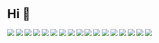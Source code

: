 # Hi 👋

<img src="https://img.shields.io/badge/Haskell-5D4F85?style=flat&logo=Haskell&logoColor=white"/>
<img src="https://img.shields.io/badge/PureScript-14161A?style=flat&logo=PureScript&logoColor=white"/>
<img src="https://img.shields.io/badge/Elm-1293D8?style=flat&logo=Elm&logoColor=white"/>
<img src="https://img.shields.io/badge/Ocaml-EC6813?style=flat&logo=Ocaml&logoColor=white"/>
<img src="https://img.shields.io/badge/Rust-7A2F00?style=flat&logo=Rust&logoColor=white"/>
<img src="https://img.shields.io/badge/Python-3776AB?style=flat&logo=Python&logoColor=white"/>
<img src="https://img.shields.io/badge/SpringBoot-6DB33F?style=flat&logo=SpringBoot&logoColor=white"/>
<img src="https://img.shields.io/badge/TypeScript-3178C6?style=flat&logo=TypeScript&logoColor=white"/>
<img src="https://img.shields.io/badge/JavaScript-F7DF1E?style=flat&logo=JavaScript&logoColor=white"/>


<img src="https://img.shields.io/badge/AmazonAWS-232F3E?style=flat&logo=AmazonAWS&logoColor=white"/>
<img src="https://img.shields.io/badge/GoogleCloud-4285F4?style=flat&logo=GoogleCloud&logoColor=white"/>
<img src="https://img.shields.io/badge/MicrosoftAzure-0078D4?style=flat&logo=MicrosoftAzure&logoColor=white"/>


<img src="https://img.shields.io/badge/Linux-FCC624?style=flat&logo=Linux&logoColor=white"/>
<img src="https://img.shields.io/badge/NixOS-5277C3?style=flat&logo=NixOS&logoColor=white"/>
<img src="https://img.shields.io/badge/FreeBSD-AB2B28?style=flat&logo=FreeBSD&logoColor=white"/>
<img src="https://img.shields.io/badge/OpenBSD-F2CA30?style=flat&logo=OpenBSD&logoColor=white"/>
<img src="https://img.shields.io/badge/macOS-000000?style=flat&logo=macOS&logoColor=white"/>
